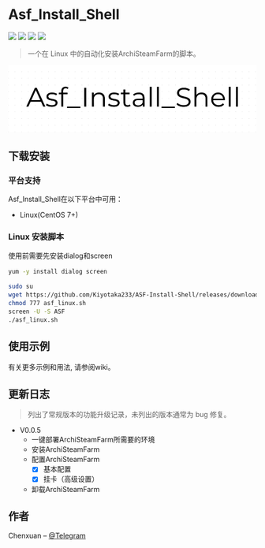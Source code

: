 # Asf_Install_Shell
[![](https://img.shields.io/github/issues/Kiyotaka233/ASF-Install-Shell.svg)](https://github.com/Kiyotaka233/ASF-Install-Shell/issues)
[![](https://img.shields.io/github/forks/Kiyotaka233/ASF-Install-Shell.svg)](https://github.com/Kiyotaka233/ASF-Install-Shell/network/members)
[![](https://img.shields.io/github/stars/Kiyotaka233/ASF-Install-Shell.svg)](https://github.com/Kiyotaka233/ASF-Install-Shell/stargazers)
[![](https://img.shields.io/github/license/Kiyotaka233/ASF-Install-Shell.svg)](https://mit-license.org/)
> 一个在 Linux 中的自动化安装ArchiSteamFarm的脚本。 

![](Logo.png)

## 下载安装  
### 平台支持  
Asf_Install_Shell在以下平台中可用：  
   * Linux(CentOS 7+)  
### Linux 安装脚本   
使用前需要先安装dialog和screen  
```sh
yum -y install dialog screen
```

```sh
sudo su 
wget https://github.com/Kiyotaka233/ASF-Install-Shell/releases/download/v0.0.5/asf_linux.sh -O asf_linux.sh
chmod 777 asf_linux.sh
screen -U -S ASF
./asf_linux.sh
```

## 使用示例

有关更多示例和用法, 请参阅wiki。

## 更新日志
> 列出了常规版本的功能升级记录，未列出的版本通常为 bug 修复。

* V0.0.5
    * 一键部署ArchiSteamFarm所需要的环境
	* 安装ArchiSteamFarm
	* 配置ArchiSteamFarm
        - [x] 基本配置
        - [x] 挂卡（高级设置）
	* 卸载ArchiSteamFarm

## 作者

Chenxuan – [@Telegram](https://t.me/Chenxuan_Zhao)